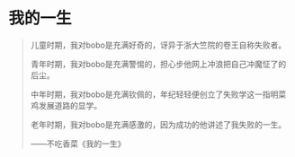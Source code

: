 # 我的一生

> 儿童时期，我对bobo是充满好奇的，讶异于浙大竺院的卷王自称失败者。
> 
> 青年时期，我对bobo是充满警惕的，担心步他网上冲浪把自己冲魔怔了的后尘。
> 
> 中年时期，我对bobo是充满钦佩的，年纪轻轻便创立了失败学这一指明菜鸡发展道路的显学。
> 
> 老年时期，我对bobo是充满感激的，因为成功的他讲述了我失败的一生。
> 
> ——不吃香菜《我的一生》